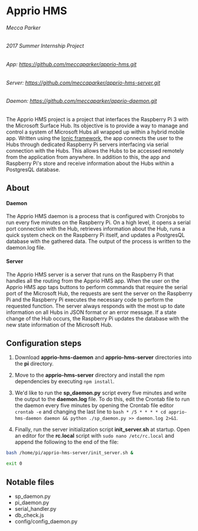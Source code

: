 # Apprio HMS
###### Mecca Parker
###### 2017 Summer Internship Project
###### App: https://github.com/meccaparker/apprio-hms.git
###### Server: https://github.com/meccaparker/apprio-hms-server.git
###### Daemon: https://github.com/meccaparker/apprio-daemon.git

The Apprio HMS project is a project that interfaces the Raspberry Pi 3 with the Microsoft Surface Hub. Its objective is to provide a way to manage and control a system of Microsoft Hubs all wrapped up within a hybrid mobile app. Written using the [Ionic framework](https://ionicframework.com/), the app  connects the user to the Hubs through dedicated Raspberry Pi servers interfacing via serial connection with the Hubs. This allows the Hubs to be accessed remotely from the application from anywhere. In addition to this, the app and Raspberry Pi's store and receive information about the Hubs within a PostgresQL database. 

## About 

#### Daemon

The Apprio HMS daemon is a process that is configured with Cronjobs to run every five minutes on the Raspberry Pi. On a high level, it opens a serial port connection with the Hub, retrieves information about the Hub, runs a quick system check on the Raspberry Pi itself, and updates a PostgresQL database with the gathered data. The output of the process is written to the daemon.log file.

#### Server 

The Apprio HMS server is a server that runs on the Raspberry Pi that handles all the routing from the Apprio HMS app. When the user on the Apprio HMS app taps buttons to perform commands that require the serial port of the Microsoft Hub, the requests are sent the server on the Raspberry Pi and the Raspberry Pi executes the necessary code to perform the requested function. The server always responds with the most up to date information on all Hubs in JSON format or an error message. If a state change of the Hub occurs, the Raspberry Pi updates the database with the new state information of the Microsoft Hub. 

## Configuration steps 

1. Download **apprio-hms-daemon** and **apprio-hms-server** directories into the **pi** directory. 

1. Move to the **apprio-hms-server** directory and install the npm dependencies by executing `npm install`.
		
1. We'd like to run the **sp_daemon.py** script every five minutes and write the output to the **daemon.log** file. To do this, edit the Crontab file to run the daemon every five minutes by opening the Crontab file editor `crontab -e`  and changing the last line to `bash * /5 * * * * cd apprio-hms-daemon daemon && python ./sp_daemon.py >> daemon.log 2>&1`.

1. Finally, run the server initialization script **init_server.sh** at startup. Open an editor for the **rc.local** script with `sudo nano /etc/rc.local` and append the following to the end of the file: 
		
```bash
bash /home/pi/apprio-hms-server/init_server.sh &

exit 0
``` 

## Notable files

- sp_daemon.py
- pi_daemon.py
- serial_handler.py
- db_check.js
- config/config_daemon.py

